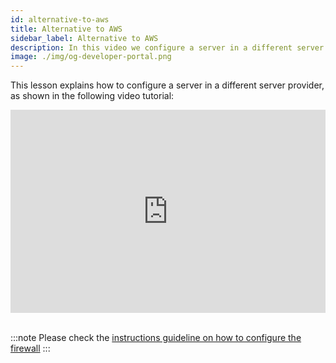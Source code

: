 ```yaml
---
id: alternative-to-aws
title: Alternative to AWS
sidebar_label: Alternative to AWS
description: In this video we configure a server in a different server provider.
image: ./img/og-developer-portal.png
---
```


This lesson explains how to configure a server in a different server provider, as shown in the following video tutorial:

<iframe width="100%" height="325" src="https://www.youtube.com/embed/4Um9pCsZVSE" frameborder="0" allow="accelerometer; autoplay; clipboard-write; encrypted-media; gyroscope; picture-in-picture" allowfullscreen></iframe>
<br/><br/>  

:::note
Please check the [instructions guideline on how to configure the firewall](../handbook/setup-firewall)
:::
